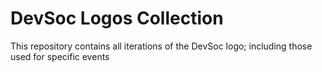 # DevSoc Logos Collection
This repository contains all iterations of the DevSoc logo; including those used for specific events
